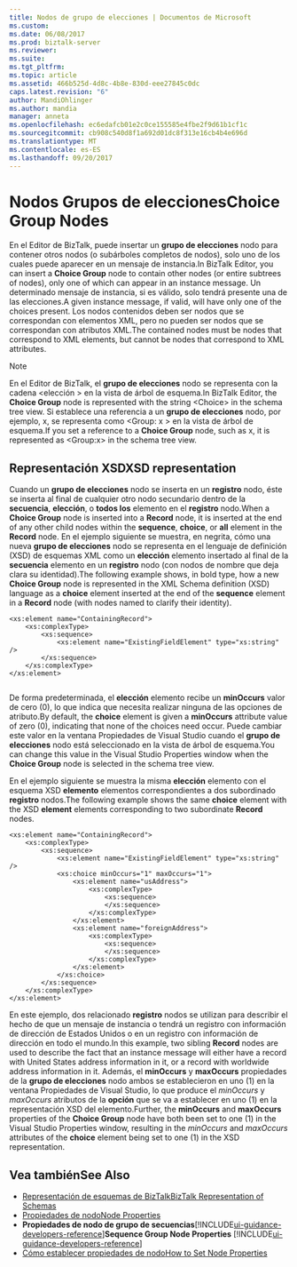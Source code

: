 ```yaml
---
title: Nodos de grupo de elecciones | Documentos de Microsoft
ms.custom: 
ms.date: 06/08/2017
ms.prod: biztalk-server
ms.reviewer: 
ms.suite: 
ms.tgt_pltfrm: 
ms.topic: article
ms.assetid: 466b525d-4d8c-4b8e-830d-eee27845c0dc
caps.latest.revision: "6"
author: MandiOhlinger
ms.author: mandia
manager: anneta
ms.openlocfilehash: ec6edafcb01e2c0ce155585e4fbe2f9d61b1cf1c
ms.sourcegitcommit: cb908c540d8f1a692d01dc8f313e16cb4b4e696d
ms.translationtype: MT
ms.contentlocale: es-ES
ms.lasthandoff: 09/20/2017
---
```

# <a name="choice-group-nodes"></a><span data-ttu-id="993f2-102">Nodos Grupos de elecciones</span><span class="sxs-lookup"><span data-stu-id="993f2-102">Choice Group Nodes</span></span>
<span data-ttu-id="993f2-103">En el Editor de BizTalk, puede insertar un **grupo de elecciones** nodo para contener otros nodos (o subárboles completos de nodos), solo uno de los cuales puede aparecer en un mensaje de instancia.</span><span class="sxs-lookup"><span data-stu-id="993f2-103">In BizTalk Editor, you can insert a **Choice Group** node to contain other nodes (or entire subtrees of nodes), only one of which can appear in an instance message.</span></span> <span data-ttu-id="993f2-104">Un determinado mensaje de instancia, si es válido, solo tendrá presente una de las elecciones.</span><span class="sxs-lookup"><span data-stu-id="993f2-104">A given instance message, if valid, will have only one of the choices present.</span></span> <span data-ttu-id="993f2-105">Los nodos contenidos deben ser nodos que se correspondan con elementos XML, pero no pueden ser nodos que se correspondan con atributos XML.</span><span class="sxs-lookup"><span data-stu-id="993f2-105">The contained nodes must be nodes that correspond to XML elements, but cannot be nodes that correspond to XML attributes.</span></span>  
  
> [!NOTE]
>  <span data-ttu-id="993f2-106">En el Editor de BizTalk, el **grupo de elecciones** nodo se representa con la cadena \<elección > en la vista de árbol de esquema.</span><span class="sxs-lookup"><span data-stu-id="993f2-106">In BizTalk Editor, the **Choice Group** node is represented with the string \<Choice> in the schema tree view.</span></span> <span data-ttu-id="993f2-107">Si establece una referencia a un **grupo de elecciones** nodo, por ejemplo, x, se representa como \<Group: x > en la vista de árbol de esquema.</span><span class="sxs-lookup"><span data-stu-id="993f2-107">If you set a reference to a **Choice Group** node, such as x, it is represented as \<Group:x> in the schema tree view.</span></span>  
  
## <a name="xsd-representation"></a><span data-ttu-id="993f2-108">Representación XSD</span><span class="sxs-lookup"><span data-stu-id="993f2-108">XSD representation</span></span>  
 <span data-ttu-id="993f2-109">Cuando un **grupo de elecciones** nodo se inserta en un **registro** nodo, éste se inserta al final de cualquier otro nodo secundario dentro de la **secuencia**, **elección**, o **todos los** elemento en el **registro** nodo.</span><span class="sxs-lookup"><span data-stu-id="993f2-109">When a **Choice Group** node is inserted into a **Record** node, it is inserted at the end of any other child nodes within the **sequence**, **choice**, or **all** element in the **Record** node.</span></span> <span data-ttu-id="993f2-110">En el ejemplo siguiente se muestra, en negrita, cómo una nueva **grupo de elecciones** nodo se representa en el lenguaje de definición (XSD) de esquemas XML como un **elección** elemento insertado al final de la **secuencia**  elemento en un **registro** nodo (con nodos de nombre que deja clara su identidad).</span><span class="sxs-lookup"><span data-stu-id="993f2-110">The following example shows, in bold type, how a new **Choice Group** node is represented in the XML Schema definition (XSD) language as a **choice** element inserted at the end of the **sequence** element in a **Record** node (with nodes named to clarify their identity).</span></span>  
  
```  
<xs:element name="ContainingRecord">  
    <xs:complexType>  
        <xs:sequence>  
            <xs:element name="ExistingFieldElement" type="xs:string" />  
        </xs:sequence>  
    </xs:complexType>  
</xs:element>  
  
```  
  
 <span data-ttu-id="993f2-111">De forma predeterminada, el **elección** elemento recibe un **minOccurs** valor de cero (0), lo que indica que necesita realizar ninguna de las opciones de atributo.</span><span class="sxs-lookup"><span data-stu-id="993f2-111">By default, the **choice** element is given a **minOccurs** attribute value of zero (0), indicating that none of the choices need occur.</span></span> <span data-ttu-id="993f2-112">Puede cambiar este valor en la ventana Propiedades de Visual Studio cuando el **grupo de elecciones** nodo está seleccionado en la vista de árbol de esquema.</span><span class="sxs-lookup"><span data-stu-id="993f2-112">You can change this value in the Visual Studio Properties window when the **Choice Group** node is selected in the schema tree view.</span></span>  
  
 <span data-ttu-id="993f2-113">En el ejemplo siguiente se muestra la misma **elección** elemento con el esquema XSD **elemento** elementos correspondientes a dos subordinado **registro** nodos.</span><span class="sxs-lookup"><span data-stu-id="993f2-113">The following example shows the same **choice** element with the XSD **element** elements corresponding to two subordinate **Record** nodes.</span></span>  
  
```  
<xs:element name="ContainingRecord">  
    <xs:complexType>  
        <xs:sequence>  
            <xs:element name="ExistingFieldElement" type="xs:string" />  
            <xs:choice minOccurs="1" maxOccurs="1">  
                <xs:element name="usAddress">  
                    <xs:complexType>  
                        <xs:sequence>  
                        </xs:sequence>  
                    </xs:complexType>  
                </xs:element>  
                <xs:element name="foreignAddress">  
                    <xs:complexType>  
                        <xs:sequence>  
                        </xs:sequence>  
                    </xs:complexType>  
                </xs:element>  
            </xs:choice>  
        </xs:sequence>  
    </xs:complexType>  
</xs:element>  
```  
  
 <span data-ttu-id="993f2-114">En este ejemplo, dos relacionado **registro** nodos se utilizan para describir el hecho de que un mensaje de instancia o tendrá un registro con información de dirección de Estados Unidos o en un registro con información de dirección en todo el mundo.</span><span class="sxs-lookup"><span data-stu-id="993f2-114">In this example, two sibling **Record** nodes are used to describe the fact that an instance message will either have a record with United States address information in it, or a record with worldwide address information in it.</span></span> <span data-ttu-id="993f2-115">Además, el **minOccurs** y **maxOccurs** propiedades de la **grupo de elecciones** nodo ambos se establecieron en uno (1) en la ventana Propiedades de Visual Studio, lo que produce el *minOccurs* y *maxOccurs* atributos de la **opción** que se va a establecer en uno (1) en la representación XSD del elemento.</span><span class="sxs-lookup"><span data-stu-id="993f2-115">Further, the **minOccurs** and **maxOccurs** properties of the **Choice Group** node have both been set to one (1) in the Visual Studio Properties window, resulting in the *minOccurs* and *maxOccurs* attributes of the **choice** element being set to one (1) in the XSD representation.</span></span>  
  
## <a name="see-also"></a><span data-ttu-id="993f2-116">Vea también</span><span class="sxs-lookup"><span data-stu-id="993f2-116">See Also</span></span>  
-  [<span data-ttu-id="993f2-117">Representación de esquemas de BizTalk</span><span class="sxs-lookup"><span data-stu-id="993f2-117">BizTalk Representation of Schemas</span></span>](../core/biztalk-representation-of-schemas.md)   
-  [<span data-ttu-id="993f2-118">Propiedades de nodo</span><span class="sxs-lookup"><span data-stu-id="993f2-118">Node Properties</span></span>](../core/node-properties.md)   
-  <span data-ttu-id="993f2-119">**Propiedades de nodo de grupo de secuencias**[!INCLUDE[ui-guidance-developers-reference](../includes/ui-guidance-developers-reference.md)]</span><span class="sxs-lookup"><span data-stu-id="993f2-119">**Sequence Group Node Properties** [!INCLUDE[ui-guidance-developers-reference](../includes/ui-guidance-developers-reference.md)]</span></span>     
-  [<span data-ttu-id="993f2-120">Cómo establecer propiedades de nodo</span><span class="sxs-lookup"><span data-stu-id="993f2-120">How to Set Node Properties</span></span>](../core/how-to-set-node-properties.md)